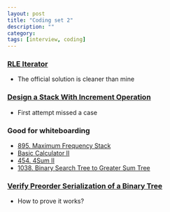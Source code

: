 ```yaml
---
layout: post
title: "Coding set 2" 
description: ""
category: 
tags: [interview, coding]
---
```


### [RLE Iterator](https://leetcode.com/submissions/detail/405486584/)
* The official solution is cleaner than mine

### [Design a Stack With Increment Operation](https://leetcode.com/submissions/detail/405995103/)
* First attempt missed a case

### Good for whiteboarding
* [895. Maximum Frequency Stack](https://leetcode.com/submissions/detail/341963448/)
* [Basic Calculator II](https://leetcode.com/submissions/detail/369416309/)
* [454. 4Sum II](https://leetcode.com/submissions/detail/370742068/)
* [1038. Binary Search Tree to Greater Sum Tree](https://leetcode.com/problems/binary-search-tree-to-greater-sum-tree/)

### [Verify Preorder Serialization of a Binary Tree](https://leetcode.com/submissions/detail/375007838/)
* How to prove it works?


